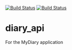 [![Build Status](https://travis-ci.org/runor-thoughtstudio/diary_api.svg?branch=develop)](https://travis-ci.org/runor-thoughtstudio/diary_api) [![Build Status](https://travis-ci.org/runor-thoughtstudio/diary_api.svg?branch=develop)](https://travis-ci.org/runor-thoughtstudio/diary_api)


# diary_api
For the MyDiary application
